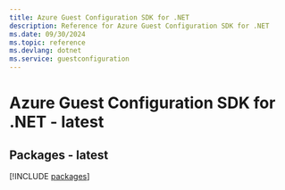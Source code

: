 ```yaml
---
title: Azure Guest Configuration SDK for .NET
description: Reference for Azure Guest Configuration SDK for .NET
ms.date: 09/30/2024
ms.topic: reference
ms.devlang: dotnet
ms.service: guestconfiguration
---
```

# Azure Guest Configuration SDK for .NET - latest
## Packages - latest
[!INCLUDE [packages](guest-configuration-index.md)]